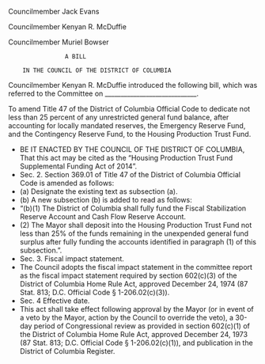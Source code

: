Councilmember Jack Evans	

Councilmember Kenyan R. McDuffie	
	
Councilmember Muriel Bowser				


					A BILL

		IN THE COUNCIL OF THE DISTRICT OF COLUMBIA
                                         

Councilmember Kenyan R. McDuffie introduced the following bill, which was referred to the Committee on _____________________________.

To amend Title 47 of the District of Columbia Official Code to dedicate not less than 25 percent of any unrestricted general fund balance, after accounting for locally mandated reserves, the Emergency Reserve Fund, and the Contingency Reserve Fund, to the Housing Production Trust Fund. 

 * BE IT ENACTED BY THE COUNCIL OF THE DISTRICT OF COLUMBIA, That this act may be cited as the “Housing Production Trust Fund Supplemental Funding Act of 2014”.
 * Sec. 2. Section 369.01 of Title 47 of the District of Columbia Official Code is amended as follows:
 * (a) Designate the existing text as subsection (a).
 * (b) A new subsection (b) is added to read as follows: 
  * “(b)(1) The District of Columbia shall fully fund the Fiscal Stabilization Reserve Account and Cash Flow Reserve Account. 
  * (2) The Mayor shall deposit into the Housing Production Trust Fund not less than 25% of the funds remaining in the unexpended general fund surplus after fully funding the accounts identified in paragraph (1) of this subsection.”.
 * Sec. 3. Fiscal impact statement.
 * The Council adopts the fiscal impact statement in the committee report as the fiscal impact statement required by section 602(c)(3) of the District of Columbia Home Rule Act, approved December 24, 1974 (87 Stat. 813; D.C. Official Code § 1-206.02(c)(3)).
 * Sec. 4 Effective date.
 * This act shall take effect following approval by the Mayor (or in event of a veto by the Mayor, action by the Council to override the veto), a 30-day period of Congressional review as provided in section 602(c)(1) of the District of Columbia Home Rule Act, approved December 24, 1973 (87 Stat. 813; D.C. Official Code § 1-206.02(c)(1)), and publication in the District of Columbia Register.